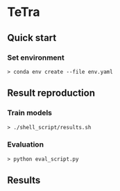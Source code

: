# TeTra

## Quick start
### Set environment
```
> conda env create --file env.yaml
```

## Result reproduction

### Train models
```
> ./shell_script/results.sh
```

### Evaluation
```
> python eval_script.py
```


## Results